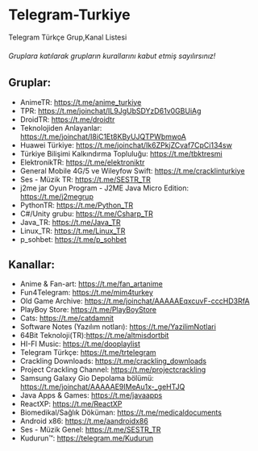 # Telegram-Turkiye
Telegram Türkçe Grup,Kanal Listesi
###### Gruplara katılarak grupların kurallarını kabut etmiş sayılırsınız!

## Gruplar:

* AnimeTR: https://t.me/anime_turkiye
* TPR: https://t.me/joinchat/IL9JgUbSDYzD61v0GBUiAg
* DroidTR: https://t.me/droidtr
* Teknolojiden Anlayanlar: https://t.me/joinchat/I8iC1Et8KByUJQTPWbmwoA
* Huawei Türkiye: https://t.me/joinchat/Ik6ZPkjZCvaf7CpCi134sw
* Türkiye Bilişimi Kalkındırma Topluluğu: https://t.me/tbktresmi
* ElektronikTR: https://t.me/elektroniktr
* General Mobile 4G/5 ve Wileyfow Swift: https://t.me/cracklinturkiye
* Ses - Müzik TR: https://t.me/SESTR_TR
* j2me jar Oyun Program - J2ME Java Micro Edition: https://t.me/j2megrup
* PythonTR: https://t.me/Python_TR
* C#/Unity grubu: https://t.me/Csharp_TR
* Java_TR: https://t.me/Java_TR
* Linux_TR: https://t.me/Linux_TR
* p_sohbet: https://t.me/p_sohbet

## Kanallar:
* Anime & Fan-art: https://t.me/fan_artanime
* Fun4Telegram: https://t.me/mim4turkey
* Old Game Archive: https://t.me/joinchat/AAAAAEqxcuvF-cccHD3RfA
* PlayBoy Store: https://t.me/PlayBoyStore
* Cats: https://t.me/catdamnit
* Software Notes (Yazılım notları): https://t.me/YazilimNotlari
* 64Bit Teknoloji(TR):https://t.me/altmisdortbit
* HI-FI Music: https://t.me/dooplaylist
* Telegram Türkçe: https://t.me/trtelegram
* Crackling Downloads: https://t.me/crackling_downloads
* Project Crackling Channel: https://t.me/projectcrackling
* Samsung Galaxy Gio Depolama bölümü: https://t.me/joinchat/AAAAAE9IMeAu1x-_geHTJQ
* Java Apps & Games: https://t.me/javaapps
* ReactXP: https://t.me/ReactXP
* Biomedikal/Sağlık Döküman: https://t.me/medicaldocuments
* Android x86: https://t.me/aandroidx86
* Ses - Müzik Genel: https://t.me/SESTR_TR
* Kudurun™: https://telegram.me/Kudurun
